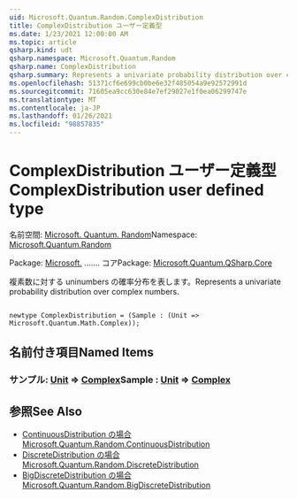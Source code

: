 ```yaml
---
uid: Microsoft.Quantum.Random.ComplexDistribution
title: ComplexDistribution ユーザー定義型
ms.date: 1/23/2021 12:00:00 AM
ms.topic: article
qsharp.kind: udt
qsharp.namespace: Microsoft.Quantum.Random
qsharp.name: ComplexDistribution
qsharp.summary: Represents a univariate probability distribution over complex numbers.
ms.openlocfilehash: 51371cf6e699cb0be6e32f485054a9e92572991d
ms.sourcegitcommit: 71605ea9cc630e84e7ef29027e1f0ea06299747e
ms.translationtype: MT
ms.contentlocale: ja-JP
ms.lasthandoff: 01/26/2021
ms.locfileid: "98857835"
---
```

# <a name="complexdistribution-user-defined-type"></a><span data-ttu-id="42781-102">ComplexDistribution ユーザー定義型</span><span class="sxs-lookup"><span data-stu-id="42781-102">ComplexDistribution user defined type</span></span>

<span data-ttu-id="42781-103">名前空間: [Microsoft. Quantum. Random](xref:Microsoft.Quantum.Random)</span><span class="sxs-lookup"><span data-stu-id="42781-103">Namespace: [Microsoft.Quantum.Random](xref:Microsoft.Quantum.Random)</span></span>

<span data-ttu-id="42781-104">Package: [Microsoft.](https://nuget.org/packages/Microsoft.Quantum.QSharp.Core) ....... コア</span><span class="sxs-lookup"><span data-stu-id="42781-104">Package: [Microsoft.Quantum.QSharp.Core](https://nuget.org/packages/Microsoft.Quantum.QSharp.Core)</span></span>


<span data-ttu-id="42781-105">複素数に対する uninumbers の確率分布を表します。</span><span class="sxs-lookup"><span data-stu-id="42781-105">Represents a univariate probability distribution over complex numbers.</span></span>

```qsharp

newtype ComplexDistribution = (Sample : (Unit => Microsoft.Quantum.Math.Complex));
```



## <a name="named-items"></a><span data-ttu-id="42781-106">名前付き項目</span><span class="sxs-lookup"><span data-stu-id="42781-106">Named Items</span></span>

### <a name="sample--unit--complex"></a><span data-ttu-id="42781-107">サンプル: [Unit](xref:microsoft.quantum.lang-ref.unit) => [Complex](xref:Microsoft.Quantum.Math.Complex)</span><span class="sxs-lookup"><span data-stu-id="42781-107">Sample : [Unit](xref:microsoft.quantum.lang-ref.unit) => [Complex](xref:Microsoft.Quantum.Math.Complex)</span></span> 



## <a name="see-also"></a><span data-ttu-id="42781-108">参照</span><span class="sxs-lookup"><span data-stu-id="42781-108">See Also</span></span>

- [<span data-ttu-id="42781-109">ContinuousDistribution の場合</span><span class="sxs-lookup"><span data-stu-id="42781-109">Microsoft.Quantum.Random.ContinuousDistribution</span></span>](xref:Microsoft.Quantum.Random.ContinuousDistribution)
- [<span data-ttu-id="42781-110">DiscreteDistribution の場合</span><span class="sxs-lookup"><span data-stu-id="42781-110">Microsoft.Quantum.Random.DiscreteDistribution</span></span>](xref:Microsoft.Quantum.Random.DiscreteDistribution)
- [<span data-ttu-id="42781-111">BigDiscreteDistribution の場合</span><span class="sxs-lookup"><span data-stu-id="42781-111">Microsoft.Quantum.Random.BigDiscreteDistribution</span></span>](xref:Microsoft.Quantum.Random.BigDiscreteDistribution)